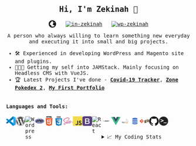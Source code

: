 <samp>
<h2 align="center">Hi, I'm Zekinah 👋</h2>
<p align="center">
<a href="https://www.zekinahlecaros.com/" target="blank"><img align="center" src=https://raw.githubusercontent.com/iconic/open-iconic/master/svg/globe.svg alt="zekinalecaros.com" height="20" width="20" /></a>
&emsp;
<a href="https://ph.linkedin.com/in/zekinah" target="blank"><img align="center" src=https://cdn.jsdelivr.net/npm/simple-icons@3.0.1/icons/linkedin.svg alt="in-zekinah" height="20" width="20" /></a>
  &emsp;
<a href="https://profiles.wordpress.org/zekinah/" target="blank"><img align="center" src=https://cdn.jsdelivr.net/npm/simple-icons@3.0.1/icons/wordpress.svg alt="wp-zekinah" height="20" width="20" /></a>
</p>
<p align="center">
A person who always willing to learn something new everyday and executing it into small and big projects.
</p>

- 🛠 Experienced in developing WordPress and Magento site and plugins.
- 👩🏻‍💻 Getting my self into JAMStack. Mainly focusing on Headless CMS with VueJS.
- 🏆 Latest Projects I've done - **[Covid-19 Tracker](https://github.com/zekinah/pandemiccovid-19)**, **[Zone Pokedex 2](https://github.com/zekinah/zone-pokedex2)**, **[My First Portfolio](https://github.com/zekinah/iamzekinah)** 
<br><br>

#### Languages and Tools:

<img align="left" alt="Visual Studio Code" width="26px" src="https://raw.githubusercontent.com/github/explore/80688e429a7d4ef2fca1e82350fe8e3517d3494d/topics/visual-studio-code/visual-studio-code.png" />
<img align="left" alt="Wordpress" width="26px" src="https://raw.githubusercontent.com/github/explore/80688e429a7d4ef2fca1e82350fe8e3517d3494d/topics/wordpress/wordpress.png" />
<img align="left" alt="Wordpress" width="26px" src="https://avatars.githubusercontent.com/u/168457?s=26" />
<img align="left" alt="PHP" width="26px" src="https://raw.githubusercontent.com/github/explore/80688e429a7d4ef2fca1e82350fe8e3517d3494d/topics/php/php.png" />
<img align="left" alt="HTML5" width="26px" src="https://raw.githubusercontent.com/github/explore/80688e429a7d4ef2fca1e82350fe8e3517d3494d/topics/html/html.png" />
<img align="left" alt="CSS3" width="26px" src="https://raw.githubusercontent.com/github/explore/80688e429a7d4ef2fca1e82350fe8e3517d3494d/topics/css/css.png" />
<img align="left" alt="Sass" width="26px" src="https://raw.githubusercontent.com/github/explore/80688e429a7d4ef2fca1e82350fe8e3517d3494d/topics/sass/sass.png" />
<img align="left" alt="JavaScript" width="26px" src="https://raw.githubusercontent.com/github/explore/80688e429a7d4ef2fca1e82350fe8e3517d3494d/topics/javascript/javascript.png" />
<img align="left" alt="React" width="26px" src="https://raw.githubusercontent.com/github/explore/80688e429a7d4ef2fca1e82350fe8e3517d3494d/topics/bootstrap/bootstrap.png" />
<img align="left" alt="React" width="26px" src="https://avatars.githubusercontent.com/u/22138497?s=26" />
<img align="left" alt="JavaScript" width="26px" src="https://raw.githubusercontent.com/github/explore/80688e429a7d4ef2fca1e82350fe8e3517d3494d/topics/jquery/jquery.png" />
<img align="left" alt="React" width="26px" src="https://raw.githubusercontent.com/github/explore/80688e429a7d4ef2fca1e82350fe8e3517d3494d/topics/vue/vue.png" />
<img align="left" alt="MySQL" width="26px" src="https://raw.githubusercontent.com/github/explore/80688e429a7d4ef2fca1e82350fe8e3517d3494d/topics/mysql/mysql.png" />
<img align="left" alt="SQL" width="26px" src="https://raw.githubusercontent.com/github/explore/80688e429a7d4ef2fca1e82350fe8e3517d3494d/topics/sql/sql.png" />
<img align="left" alt="Git" width="26px" src="https://raw.githubusercontent.com/github/explore/80688e429a7d4ef2fca1e82350fe8e3517d3494d/topics/git/git.png" />
<img align="left" alt="GitHub" width="26px" src="https://raw.githubusercontent.com/github/explore/78df643247d429f6cc873026c0622819ad797942/topics/github/github.png" />
<img align="left" alt="Terminal" width="26px" src="https://raw.githubusercontent.com/github/explore/80688e429a7d4ef2fca1e82350fe8e3517d3494d/topics/terminal/terminal.png" />


<br><br>

<details>
    <summary>📈 My Coding Stats</summary>

<!--START_SECTION:waka-->
![Code Time](http://img.shields.io/badge/Code%20Time-1%2C658%20hrs%2045%20mins-blue)

**🐱 My GitHub Data** 

> 🏆 60 Contributions in the Year 2022
 > 
> 📦 151.3 kB Used in GitHub's Storage 
 > 
> 🚫 Not Opted to Hire
 > 
> 📜 30 Public Repositories 
 > 
> 🔑 32 Private Repositories  
 > 
**I'm a Night 🦉** 

```text
🌞 Morning    35 commits     ██░░░░░░░░░░░░░░░░░░░░░░░   7.58% 
🌆 Daytime    81 commits     ████░░░░░░░░░░░░░░░░░░░░░   17.53% 
🌃 Evening    204 commits    ███████████░░░░░░░░░░░░░░   44.16% 
🌙 Night      142 commits    ███████░░░░░░░░░░░░░░░░░░   30.74%

```
📅 **I'm Most Productive on Sunday** 

```text
Monday       53 commits     ██░░░░░░░░░░░░░░░░░░░░░░░   11.47% 
Tuesday      35 commits     ██░░░░░░░░░░░░░░░░░░░░░░░   7.58% 
Wednesday    49 commits     ██░░░░░░░░░░░░░░░░░░░░░░░   10.61% 
Thursday     63 commits     ███░░░░░░░░░░░░░░░░░░░░░░   13.64% 
Friday       64 commits     ███░░░░░░░░░░░░░░░░░░░░░░   13.85% 
Saturday     95 commits     █████░░░░░░░░░░░░░░░░░░░░   20.56% 
Sunday       103 commits    █████░░░░░░░░░░░░░░░░░░░░   22.29%

```


📊 **This Week I Spent My Time On** 

```text
💬 Programming Languages: 
PHP                      20 hrs 7 mins       █████████████░░░░░░░░░░░░   55.41% 
JavaScript               14 hrs 12 mins      █████████░░░░░░░░░░░░░░░░   39.09% 
CSS                      1 hr 54 mins        █░░░░░░░░░░░░░░░░░░░░░░░░   5.25% 
Markdown                 4 mins              ░░░░░░░░░░░░░░░░░░░░░░░░░   0.18% 
JSON                     0 secs              ░░░░░░░░░░░░░░░░░░░░░░░░░   0.04%

```

**I Mostly Code in PHP** 

```text
PHP                      35 repos            ███████████████░░░░░░░░░░   62.5% 
CSS                      7 repos             ███░░░░░░░░░░░░░░░░░░░░░░   12.5% 
JavaScript               5 repos             ██░░░░░░░░░░░░░░░░░░░░░░░   8.93% 
HTML                     5 repos             ██░░░░░░░░░░░░░░░░░░░░░░░   8.93% 
Vue                      4 repos             █░░░░░░░░░░░░░░░░░░░░░░░░   7.14%

```



 Last Updated on 20/05/2022 14:14:09 UTC
<!--END_SECTION:waka-->
</details>
</samp>
